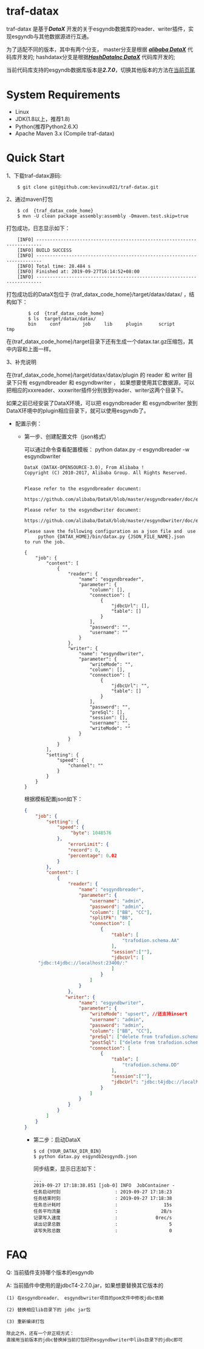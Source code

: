 # traf-datax

traf-datax 是基于***DataX*** 开发的关于esgyndb数据库的reader、writer插件，实现esgyndb与其他数据源进行互通。

为了适配不同的版本，其中有两个分支， master分支是根据 [***alibaba DataX***](https://github.com/alibaba/DataX) 代码库开发的;
hashdatax分支是根据[***HashDataInc DataX***](https://github.com/HashDataInc/DataX/) 代码库开发的;

当前代码库支持的esgyndb数据库版本是***2.7.0***，切换其他版本的方法在[当前页尾](https://github.com/kevinxu021/traf-datax#faq)

# System Requirements

- Linux
- JDK(1.8以上，推荐1.8)  
- Python(推荐Python2.6.X)
- Apache Maven 3.x (Compile traf-datax)

# Quick Start

1、下载traf-datax源码:
``` shell
    $ git clone git@github.com:kevinxu021/traf-datax.git
```
2、通过maven打包
``` shell
    $ cd  {traf_datax_code_home}
    $ mvn -U clean package assembly:assembly -Dmaven.test.skip=true
```
打包成功，日志显示如下：
    
```
    [INFO] ------------------------------------------------------------------------
    [INFO] BUILD SUCCESS
    [INFO] ------------------------------------------------------------------------
    [INFO] Total time: 28.484 s
    [INFO] Finished at: 2019-09-27T16:14:52+08:00
    [INFO] ------------------------------------------------------------------------ 
```
打包成功后的DataX包位于 {traf_datax_code_home}/target/datax/datax/ ，结构如下：
``` shell
        $ cd  {traf_datax_code_home}
        $ ls  target/datax/datax/
        bin		conf		job		lib 	plugin		script		tmp
```
在{traf_datax_code_home}/target目录下还有生成一个datax.tar.gz压缩包，其中内容和上面一样。

3、补充说明
    
在{traf_datax_code_home}/target/datax/datax/plugin 的 reader 和 writer 目录下只有 esgyndbreader 和 esgyndbwriter ，
如果想要使用其它数据源，可以把相应的xxxreader、xxxwriter插件分别放到reader、writer这两个目录下。

如果之前已经安装了DataX环境，可以把 esgyndbreader 和 esgyndbwriter 放到DataX环境中的plugin相应目录下，就可以使用esgyndb了。
    
* 配置示例：
    * 第一步、创建配置文件（json格式）
    
        可以通过命令查看配置模板： python datax.py -r esgyndbreader -w esgyndbwriter
        ``` shell
        DataX (DATAX-OPENSOURCE-3.0), From Alibaba !
        Copyright (C) 2010-2017, Alibaba Group. All Rights Reserved.
        
        
        Please refer to the esgyndbreader document:
             https://github.com/alibaba/DataX/blob/master/esgyndbreader/doc/esgyndbreader.md 
        
        Please refer to the esgyndbwriter document:
             https://github.com/alibaba/DataX/blob/master/esgyndbwriter/doc/esgyndbwriter.md 
         
        Please save the following configuration as a json file and  use
             python {DATAX_HOME}/bin/datax.py {JSON_FILE_NAME}.json 
        to run the job.
        
        {
            "job": {
                "content": [
                    {
                        "reader": {
                            "name": "esgyndbreader", 
                            "parameter": {
                                "column": [], 
                                "connection": [
                                    {
                                        "jdbcUrl": [], 
                                        "table": []
                                    }
                                ], 
                                "password": "", 
                                "username": ""
                            }
                        }, 
                        "writer": {
                            "name": "esgyndbwriter", 
                            "parameter": {
                                "writeMode": "",
                                "column": [], 
                                "connection": [
                                    {
                                        "jdbcUrl": "", 
                                        "table": []
                                    }
                                ], 
                                "password": "", 
                                "preSql": [], 
                                "session": [], 
                                "username": "", 
                                "writeMode": ""
                            }
                        }
                    }
                ], 
                "setting": {
                    "speed": {
                        "channel": ""
                    }
                }
            }
        }
        ```
        根据模板配置json如下：
        ``` json
        {
            "job": {
                "setting": {
                    "speed": {
                         "byte": 1048576
                    },
                        "errorLimit": {
                        "record": 0,
                        "percentage": 0.02
                    }
                },
                "content": [
                    {
                        "reader": {
                            "name": "esgyndbreader",
                            "parameter": {
                                "username": "admin",
                                "password": "admin",
                                "column": ["BB", "CC"],
                                "splitPk": "BB",
                                "connection": [
                                    {
                                        "table": [
                                            "trafodion.schema.AA"
                                        ],
                                        "session":[""],
                                        "jdbcUrl": [
             "jdbc:t4jdbc://localhost:23400/:"
                                        ]
                                    }
                                ]
                            }
                        },
                       "writer": {
                            "name": "esgyndbwriter",
                            "parameter": {
                                "writeMode": "upsert", //还支持insert
                                "username": "admin",
                                "password": "admin",
                                "column": ["BB", "CC"],
                                "preSql": ["delete from trafodion.schema.DD where BB = '5'"],
                                "postSql": ["delete from trafodion.schema.DD where BB = '4'"],
                                "connection": [
                                    {
                                        "table": [
                                            "trafodion.schema.DD"
                                        ],
                                        "session":[""],
                                        "jdbcUrl": "jdbc:t4jdbc://localhost:23400/:", 
                                    }
                                ]
                            }
                        }
                    }
                ]
            }
        }
        ```
        * 第二步：启动DataX
            
            ``` shell
            $ cd {YOUR_DATAX_DIR_BIN}
            $ python datax.py esgyndb2esgyndb.json
            ```
            
            同步结束，显示日志如下：
            
            ``` shell
            ...
            2019-09-27 17:18:38.851 [job-0] INFO  JobContainer - 
            任务启动时刻                    : 2019-09-27 17:18:23
            任务结束时刻                    : 2019-09-27 17:18:38
            任务总计耗时                    :                 15s
            任务平均流量                    :                2B/s
            记录写入速度                    :              0rec/s
            读出记录总数                    :                   5
            读写失败总数                    :                   0
            ```
        
# FAQ

Q: 当前插件支持哪个版本的esgyndb

A: 当前插件中使用的是jdbcT4-2.7.0.jar，如果想要替换其它版本的

    (1) 在esgyndbreader、 esgyndbwriter项目的pom文件中修改jdbc依赖

    (2) 替换相应lib目录下的 jdbc jar包
    
    (3) 重新编译打包
    
    除此之外，还有一个非正规方式：
    直接用当前版本的jdbc替换掉当前打包好的esgyndbwriter中libs目录下的jdbc即可
